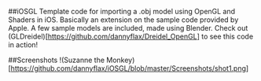 ##iOSGL
Template code for importing a .obj model using OpenGL and Shaders in iOS. Basically an extension on the sample code provided by Apple. A few sample models are included, made using Blender. Check out (GLDreidel)[https://github.com/dannyflax/Dreidel_OpenGL] to see this code in action!

##Screenshots
!(Suzanne the Monkey)[https://github.com/dannyflax/iOSGL/blob/master/Screenshots/shot1.png]
